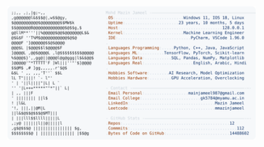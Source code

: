 <picture>
  <source srcset="https://raw.githubusercontent.com/mmazinjameel/mmazinjameel/main/dark_mode.svg?v=1757506758" media="(prefers-color-scheme: dark)">
  <img src="https://raw.githubusercontent.com/mmazinjameel/mmazinjameel/main/light_mode.svg?v=1757506758">
</picture>
